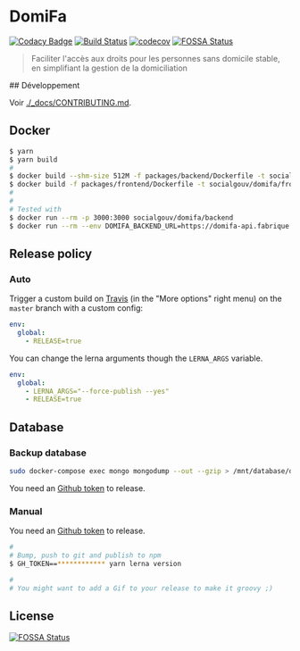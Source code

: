 # DomiFa

[![Codacy Badge](https://api.codacy.com/project/badge/Grade/f15dba30a35f44c5a62cfdea9c1e3729)](https://app.codacy.com/app/pYassine/domifa?utm_source=github.com&utm_medium=referral&utm_content=SocialGouv/domifa&utm_campaign=Badge_Grade_Dashboard)
[![Build Status](https://travis-ci.com/SocialGouv/domifa.svg?branch=master)](https://travis-ci.com/SocialGouv/domifa)
[![codecov](https://codecov.io/gh/SocialGouv/domifa/branch/master/graph/badge.svg)](https://codecov.io/gh/SocialGouv/domifa)
[![FOSSA Status](https://app.fossa.io/api/projects/git%2Bgithub.com%2FSocialGouv%2Fdomifa.svg?type=shield)](https://app.fossa.io/projects/git%2Bgithub.com%2FSocialGouv%2Fdomifa?ref=badge_shield)

> Faciliter l'accès aux droits pour les personnes sans domicile stable, en simplifiant la gestion de la domiciliation

## Développement

Voir [./_docs/CONTRIBUTING.md](./_docs/CONTRIBUTING.md).

## Docker

```sh
$ yarn
$ yarn build
#
$ docker build --shm-size 512M -f packages/backend/Dockerfile -t socialgouv/domifa/backend .
$ docker build -f packages/frontend/Dockerfile -t socialgouv/domifa/frontend .
#
#
# Tested with
$ docker run --rm -p 3000:3000 socialgouv/domifa/backend
$ docker run --rm --env DOMIFA_BACKEND_URL=https://domifa-api.fabrique.social.gouv.fr/ --env PORT=4200 -p 4200:4200 socialgouv/domifa/frontend
```

## Release policy

### Auto

Trigger a custom build on [Travis](https://travis-ci.com/SocialGouv/domifa) (in the "More options" right menu) on the `master` branch with a custom config:

```yml
env:
  global:
    - RELEASE=true
```

You can change the lerna arguments though the `LERNA_ARGS` variable.

```yml
env:
  global:
    - LERNA_ARGS="--force-publish --yes"
    - RELEASE=true
```

## Database

### Backup database

```bash
sudo docker-compose exec mongo mongodump --out --gzip > /mnt/database/dump_`date "+%Y-%m-%d-%H-%M"`
```

You need an [Github token](https://github.com/settings/tokens/new) to release.

### Manual

You need an [Github token](https://github.com/settings/tokens/new) to release.

```sh
#
# Bump, push to git and publish to npm
$ GH_TOKEN==************ yarn lerna version

#
# You might want to add a Gif to your release to make it groovy ;)
```

## License

[![FOSSA Status](https://app.fossa.io/api/projects/git%2Bgithub.com%2FSocialGouv%2Fdomifa.svg?type=large)](https://app.fossa.io/projects/git%2Bgithub.com%2FSocialGouv%2Fdomifa?ref=badge_large)
